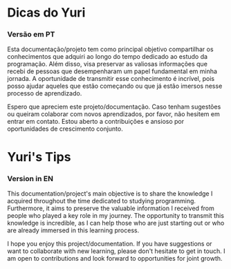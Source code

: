 # Dicas do Yuri 

### Versão em PT

Esta documentação/projeto tem como principal objetivo compartilhar os conhecimentos que adquiri ao longo do tempo dedicado ao estudo da programação. Além disso, visa preservar as valiosas informações que recebi de pessoas que desempenharam um papel fundamental em minha jornada. A oportunidade de transmitir esse conhecimento é incrível, pois posso ajudar aqueles que estão começando ou que já estão imersos nesse processo de aprendizado.

Espero que apreciem este projeto/documentação. Caso tenham sugestões ou queiram colaborar com novos aprendizados, por favor, não hesitem em entrar em contato. Estou aberto a contribuições e ansioso por oportunidades de crescimento conjunto.

# Yuri's Tips

### Version in EN

This documentation/project's main objective is to share the knowledge I acquired throughout the time dedicated to studying programming. Furthermore, it aims to preserve the valuable information I received from people who played a key role in my journey. The opportunity to transmit this knowledge is incredible, as I can help those who are just starting out or who are already immersed in this learning process.

I hope you enjoy this project/documentation. If you have suggestions or want to collaborate with new learning, please don't hesitate to get in touch. I am open to contributions and look forward to opportunities for joint growth.